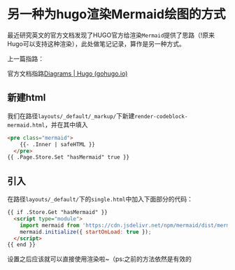 # 另一种为hugo渲染Mermaid绘图的方式


最近研究英文的官方文档发现了HUGO官方给渲染`Mermaid`提供了思路（!原来Hugo可以支持这种渲染），此处做笔记记录，算作是另一种方式。

上一篇指路：

官方文档指路[Diagrams | Hugo (gohugo.io)](https://gohugo.io/content-management/diagrams/)

## 新建html

我们在路径`layouts/_default/_markup/`下新建`render-codeblock-mermaid.html`，并在其中填入

```html
<pre class="mermaid">
    {{- .Inner | safeHTML }}
  </pre>
{{ .Page.Store.Set "hasMermaid" true }}
```

## 引入

在路径`layouts/_default/`下的`single.html`中加入下面部分的代码：

```html
{{ if .Store.Get "hasMermaid" }}
  <script type="module">
    import mermaid from 'https://cdn.jsdelivr.net/npm/mermaid/dist/mermaid.esm.min.mjs';
    mermaid.initialize({ startOnLoad: true });
  </script>
{{ end }}
```

设置之后应该就可以直接使用渲染啦~（ps:之前的方法依然是有效的


